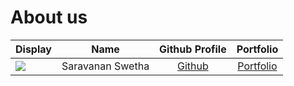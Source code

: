 # About us

Display |      Name       | Github Profile | Portfolio 
--------|:---------------:|:--------------:|:---------:
![](https://cdn.pixabay.com/photo/2017/05/29/15/34/kitten-2354016_1280.jpg) | Saravanan Swetha | [Github](https://github.com/swethacool) | [Portfolio](docs/team/SaravananSwetha.md)

